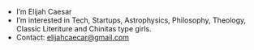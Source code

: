 - I’m Elijah Caesar
- I’m interested in Tech, Startups, Astrophysics, Philosophy, Theology, Classic Literiture and Chinitas type girls.
- Contact: elijahcaecar@gmail.com

